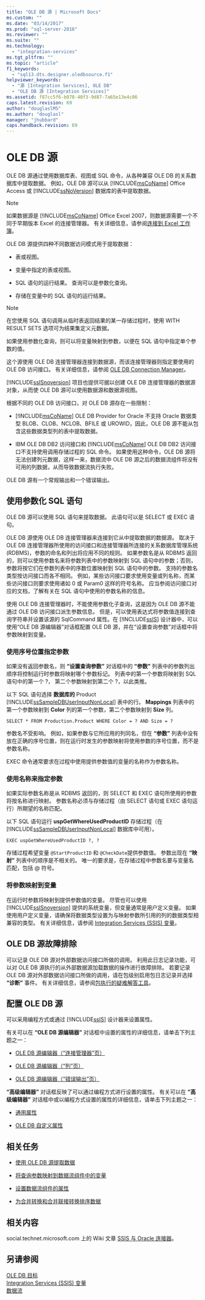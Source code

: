 ```yaml
---
title: "OLE DB 源 | Microsoft Docs"
ms.custom: ""
ms.date: "03/14/2017"
ms.prod: "sql-server-2016"
ms.reviewer: ""
ms.suite: ""
ms.technology: 
  - "integration-services"
ms.tgt_pltfrm: ""
ms.topic: "article"
f1_keywords: 
  - "sql13.dts.designer.oledbsource.f1"
helpviewer_keywords: 
  - "源 [Integration Services], OLE DB"
  - "OLE DB 源 [Integration Services]"
ms.assetid: f87cc5f6-b078-40f3-9d87-7a65e13e4c86
caps.latest.revision: 69
author: "douglaslMS"
ms.author: "douglasl"
manager: "jhubbard"
caps.handback.revision: 69
---
```

# OLE DB 源
  OLE DB 源通过使用数据库表、视图或 SQL 命令，从各种兼容 OLE DB 的关系数据库中提取数据。 例如，OLE DB 源可以从 [!INCLUDE[msCoName](../../includes/msconame-md.md)] Office Access 或 [!INCLUDE[ssNoVersion](../../includes/ssnoversion-md.md)] 数据库的表中提取数据。  
  
> [!NOTE]  
>  如果数据源是 [!INCLUDE[msCoName](../../includes/msconame-md.md)] Office Excel 2007，则数据源需要一个不同于早期版本 Excel 的连接管理器。 有关详细信息，请参阅[连接到 Excel 工作簿](../../integration-services/connection-manager/connect-to-an-excel-workbook.md)。  
  
 OLE DB 源提供四种不同数据访问模式用于提取数据：  
  
-   表或视图。  
  
-   变量中指定的表或视图。  
  
-   SQL 语句的运行结果。 查询可以是参数化查询。  
  
-   存储在变量中的 SQL 语句的运行结果。  
  
> [!NOTE]  
>  在您使用 SQL 语句调用从临时表返回结果的某一存储过程时，使用 WITH RESULT SETS 选项可为结果集定义元数据。  
  
 如果使用参数化查询，则可以将变量映射到参数，以便在 SQL 语句中指定单个参数的值。  
  
 这个源使用 OLE DB 连接管理器连接到数据源，而该连接管理器则指定要使用的 OLE DB 访问接口。 有关详细信息，请参阅 [OLE DB Connection Manager](../../integration-services/connection-manager/ole-db-connection-manager.md)。  
  
 [!INCLUDE[ssISnoversion](../../includes/ssisnoversion-md.md)] 项目也提供可据以创建 OLE DB 连接管理器的数据源对象，从而使 OLE DB 源可以使用数据源和数据源视图。  
  
 根据不同的 OLE DB 访问接口，对 OLE DB 源存在一些限制：  
  
-   [!INCLUDE[msCoName](../../includes/msconame-md.md)] OLE DB Provider for Oracle 不支持 Oracle 数据类型 BLOB、CLOB、NCLOB、BFILE 或 UROWID，因此，OLE DB 源不能从包含这些数据类型列的表中提取数据。  
  
-   IBM OLE DB DB2 访问接口和 [!INCLUDE[msCoName](../../includes/msconame-md.md)] OLE DB DB2 访问接口不支持使用调用存储过程的 SQL 命令。 如果使用这种命令，OLE DB 源将无法创建列元数据，这样一来，数据流中 OLE DB 源之后的数据流组件将没有可用的列数据，从而导致数据流执行失败。  
  
 OLE DB 源有一个常规输出和一个错误输出。  
  
## 使用参数化 SQL 语句  
 OLE DB 源可以使用 SQL 语句来提取数据。 此语句可以是 SELECT 或 EXEC 语句。  
  
 OLE DB 源使用 OLE DB 连接管理器来连接到它从中提取数据的数据源。 取决于 OLE DB 连接管理器所使用的访问接口和连接管理器所连接的关系数据库管理系统 (RDBMS)，参数的命名和列出将应用不同的规则。 如果参数名是从 RDBMS 返回的，则可以使用参数名来将参数列表中的参数映射到 SQL 语句中的参数；否则，参数将按它们在参数列表中的序数位置映射到 SQL 语句中的参数。 支持的参数名类型按访问接口而各不相同。 例如，某些访问接口要求使用变量或列名称，而某些访问接口则要求使用诸如 0 或 Param0 这样的符号名称。 应当参阅访问接口对应的文档，了解有关在 SQL 语句中使用的参数名称的信息。  
  
 使用 OLE DB 连接管理器时，不能使用参数化子查询，这是因为 OLE DB 源不能通过 OLE DB 访问接口派生参数信息。 但是，可以使用表达式将参数值连接到查询字符串并设置该源的 SqlCommand 属性。在 [!INCLUDE[ssIS](../../includes/ssis-md.md)] 设计器中，可以使用“OLE DB 源编辑器”对话框配置 OLE DB 源，并在“设置查询参数”对话框中将参数映射到变量。  
  
### 使用序号位置指定参数  
 如果没有返回参数名，则 **“设置查询参数”** 对话框中的 **“参数”** 列表中的参数列出顺序将控制运行时参数将映射哪个参数标记。 列表中的第一个参数将映射到 SQL 语句中的第一个 ?， 第二个参数映射到第二个 ?，以此类推。  
  
 以下 SQL 语句选择 **数据库的** Product [!INCLUDE[ssSampleDBUserInputNonLocal](../../includes/sssampledbuserinputnonlocal-md.md)] 表中的行。 **Mappings** 列表中的第一个参数映射到 **Color** 列的第一个参数，第二个参数映射到 **Size** 列。  
  
 `SELECT * FROM Production.Product WHERE Color = ? AND Size = ?`  
  
 参数名不受影响。 例如，如果参数与它所应用的列同名，但在 **“参数”** 列表中没有放在正确的序号位置，则在运行时发生的参数映射将使用参数的序号位置，而不是参数名称。  
  
 EXEC 命令通常要求在过程中使用提供参数值的变量的名称作为参数名称。  
  
### 使用名称来指定参数  
 如果实际参数名称是从 RDBMS 返回的，则 SELECT 和 EXEC 语句所使用的参数将按名称进行映射。 参数名称必须与存储过程（由 SELECT 语句或 EXEC 语句运行）所期望的名称匹配。  
  
 以下 SQL 语句运行 **uspGetWhereUsedProductID** 存储过程（在 [!INCLUDE[ssSampleDBUserInputNonLocal](../../includes/sssampledbuserinputnonlocal-md.md)] 数据库中可用）。  
  
 `EXEC uspGetWhereUsedProductID ?, ?`  
  
 存储过程希望变量 `@StartProductID` 和 `@CheckDate`提供参数值。 参数出现在 **“映射”** 列表中的顺序是不相关的。 唯一的要求是，在存储过程中参数名要与变量名匹配，包括 @ 符号。  
  
### 将参数映射到变量  
 在运行时参数将映射到提供参数值的变量。 尽管也可以使用 [!INCLUDE[ssISnoversion](../../includes/ssisnoversion-md.md)] 提供的系统变量，但变量通常是用户定义变量。 如果使用用户定义变量，请确保将数据类型设置为与映射参数所引用的列的数据类型相兼容的类型。 有关详细信息，请参阅 [Integration Services (SSIS) 变量](../../integration-services/integration-services-ssis-variables.md)。  
  
## OLE DB 源故障排除  
 可以记录 OLE DB 源对外部数据访问接口所做的调用。 利用此日志记录功能，可以对 OLE DB 源执行的从外部数据源加载数据的操作进行故障排除。 若要记录 OLE DB 源对外部数据访问接口所做的调用，请在包级别启用包日志记录并选择 **“诊断”** 事件。 有关详细信息，请参阅[包执行的疑难解答工具](../../integration-services/troubleshooting/troubleshooting-tools-for-package-execution.md)。  
  
## 配置 OLE DB 源  
 可以采用编程方式或通过 [!INCLUDE[ssIS](../../includes/ssis-md.md)] 设计器来设置属性。  
  
 有关可以在 **“OLE DB 源编辑器”** 对话框中设置的属性的详细信息，请单击下列主题之一：  
  
-   [OLE DB 源编辑器（“连接管理器”页）](../../integration-services/data-flow/ole-db-source-editor-connection-manager-page.md)  
  
-   [OLE DB 源编辑器（“列”页）](../../integration-services/data-flow/ole-db-source-editor-columns-page.md)  
  
-   [OLE DB 源编辑器（“错误输出”页）](../../integration-services/data-flow/ole-db-source-editor-error-output-page.md)  
  
 **“高级编辑器”** 对话框反映了可以通过编程方式进行设置的属性。 有关可以在 **“高级编辑器”** 对话框中或以编程方式设置的属性的详细信息，请单击下列主题之一：  
  
-   [通用属性](../Topic/Common%20Properties.md)  
  
-   [OLE DB 自定义属性](../../integration-services/data-flow/ole-db-custom-properties.md)  
  
## 相关任务  
  
-   [使用 OLE DB 源提取数据](../../integration-services/data-flow/extract-data-by-using-the-ole-db-source.md)  
  
-   [将查询参数映射到数据流组件中的变量](../../integration-services/data-flow/map-query-parameters-to-variables-in-a-data-flow-component.md)  
  
-   [设置数据流组件的属性](../../integration-services/data-flow/set-the-properties-of-a-data-flow-component.md)  
  
-   [为合并转换和合并联接转换排序数据](../../integration-services/data-flow/transformations/sort-data-for-the-merge-and-merge-join-transformations.md)  
  
## 相关内容  
 social.technet.microsoft.com 上的 Wiki 文章 [SSIS 与 Oracle 连接器](http://go.microsoft.com/fwlink/?LinkId=220670)。  
  
## 另请参阅  
 [OLE DB 目标](../../integration-services/data-flow/ole-db-destination.md)   
 [Integration Services (SSIS) 变量](../../integration-services/integration-services-ssis-variables.md)   
 [数据流](../../integration-services/data-flow/data-flow.md)  
  
  